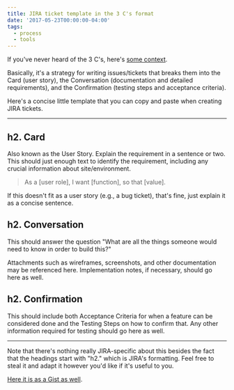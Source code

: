 ```yaml
---
title: JIRA ticket template in the 3 C's format
date: '2017-05-23T00:00:00-04:00'
tags:
  - process
  - tools
---
```


If you've never heard of the 3 C's, here's [some context](https://www.agilealliance.org/glossary/three-cs/).

Basically, it's a strategy for writing issues/tickets that breaks them into the Card (user story), the Conversation (documentation and detailed requirements), and the Confirmation (testing steps and acceptance criteria).

Here's a concise little template that you can copy and paste when creating JIRA tickets.

---

## h2. Card

Also known as the User Story. Explain the requirement in a sentence or two. This should just enough text to identify the requirement, including any crucial information about site/environment.

> As a [user role], I want [function], so that [value].

If this doesn't fit as a user story (e.g., a bug ticket), that's fine, just explain it as a concise sentence.

## h2. Conversation

This should answer the question "What are all the things someone would need to know in order to build this?"

Attachments such as wireframes, screenshots, and other documentation may be referenced here. Implementation notes, if necessary, should go here as well.

## h2. Confirmation

This should include both Acceptance Criteria for when a feature can be considered done and the Testing Steps on how to confirm that. Any other information required for testing should go here as well.

---

Note that there's nothing really JIRA-specific about this besides the fact that the headings start with "h2." which is JIRA's formatting. Feel free to steal it and adapt it however you'd like if it's useful to you.

[Here it is as a Gist as well](https://gist.github.com/mikecrittenden/6d9835907e3244904e5adb0094cd4972).
